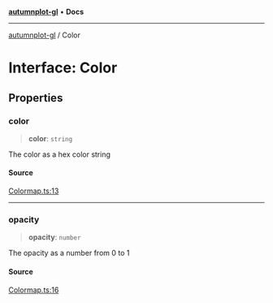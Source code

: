 [**autumnplot-gl**](../index.md) • **Docs**

***

[autumnplot-gl](../globals.md) / Color

# Interface: Color

## Properties

### color

> **color**: `string`

The color as a hex color string

#### Source

[Colormap.ts:13](https://github.com/tsupinie/autumnplot-gl/blob/7275cfd3c408281ebdf9877f1a2a5b354d6cd87f/src/Colormap.ts#L13)

***

### opacity

> **opacity**: `number`

The opacity as a number from 0 to 1

#### Source

[Colormap.ts:16](https://github.com/tsupinie/autumnplot-gl/blob/7275cfd3c408281ebdf9877f1a2a5b354d6cd87f/src/Colormap.ts#L16)
